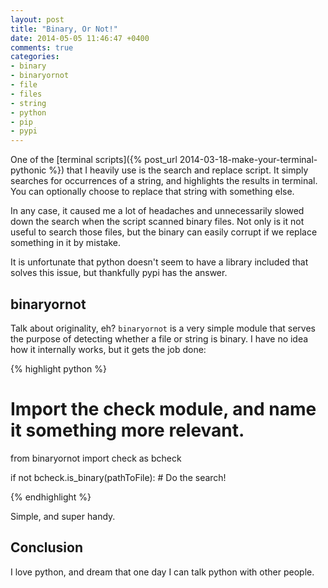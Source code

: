 ```yaml
---
layout: post
title: "Binary, Or Not!"
date: 2014-05-05 11:46:47 +0400
comments: true
categories: 
- binary
- binaryornot
- file
- files
- string
- python
- pip
- pypi
---
```


One of the [terminal scripts]({% post_url 2014-03-18-make-your-terminal-pythonic %}) that I heavily use is the search and replace script. It simply searches for occurrences of a string, and highlights the results in terminal. You can optionally choose to replace that string with something else.

In any case, it caused me a lot of headaches and unnecessarily slowed down the search when the script scanned binary files. Not only is it not useful to search those files, but the binary can easily corrupt if we replace something in it by mistake.

It is unfortunate that python doesn't seem to have a library included that solves this issue, but thankfully pypi has the answer.

## binaryornot

Talk about originality, eh? `binaryornot` is a very simple module that serves the purpose of detecting whether a file or string is binary. I have no idea how it internally works, but it gets the job done:

{% highlight python %}
# Import the check module, and name it something more relevant.
from binaryornot import check as bcheck

if not bcheck.is_binary(pathToFile):
    # Do the search!


{% endhighlight %}

Simple, and super handy.

## Conclusion

I love python, and dream that one day I can talk python with other people.

